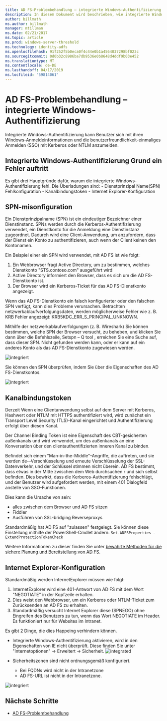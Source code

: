 ```yaml
---
title: AD FS-Problembehandlung – integrierte Windows-Authentifizierung
description: In diesem Dokument wird beschrieben, wie integrierte Windows-Authentifizierung zu beheben
author: billmath
ms.author: billmath
manager: mtillman
ms.date: 02/21/2017
ms.topic: article
ms.prod: windows-server-threshold
ms.technology: identity-adfs
ms.openlocfilehash: 91f252f5b0eca0f4c44e0b1a4564037298bf023c
ms.sourcegitcommit: 0d0b32c8986ba7db9536e0b8648d4ddf9b03e452
ms.translationtype: MT
ms.contentlocale: de-DE
ms.lasthandoff: 04/17/2019
ms.locfileid: "59814061"
---
```

# <a name="ad-fs-troubleshooting---integrated-windows-authentication"></a>AD FS-Problembehandlung – integrierte Windows-Authentifizierung
Integrierte Windows-Authentifizierung kann Benutzer sich mit ihren Windows-Anmeldeinformationen und die benutzerfreundlichkeit-einmaliges Anmelden (SSO) mit Kerberos oder NTLM anzumelden.

## <a name="reason-integrated-windows-authentication-fails"></a>Integrierte Windows-Authentifizierung Grund ein Fehler auftritt
Es gibt drei Hauptgründe dafür, warum die integrierte Windows-Authentifizierung fehl. Die Überladungen sind:
    - Dienstprinzipal Name(SPN) Fehlkonfiguration
    - Kanalbindungstoken
    - Internet Explorer-Konfiguration

## <a name="spn-misonfiguration"></a>SPN-misonfiguration
Ein Dienstprinzipalname (SPN) ist ein eindeutiger Bezeichner einer Dienstinstanz. SPNs werden durch die Kerberos-Authentifizierung verwendet, ein Dienstkonto für die Anmeldung eine Dienstinstanz zugeordnet. Dadurch wird eine Client-Anwendung, um anzufordern, dass der Dienst ein Konto zu authentifizieren, auch wenn der Client keinen den Kontonamen.

Ein Beispiel einer ein SPN wird verwendet, mit AD FS ist wie folgt:
1. Ein Webbrowser fragt Active Directory, um zu bestimmen, welches Dienstkonto "STS.contoso.com" ausgeführt wird
2. Active Directory informiert den Browser, dass es sich um die AD FS-Dienstkonto ist.
3. Der Browser wird ein Kerberos-Ticket für das AD FS-Dienstkonto angezeigt.

Wenn das AD FS-Dienstkonto ein falsch konfigurierter oder den falschen SPN verfügt, kann dies Probleme verursachen.  Betrachten netzwerkablaufverfolgungsdaten, werden möglicherweise Fehler wie z. B. KRB Fehler angezeigt: KRB5KDC_ERR_S_PRINCIPAL_UNKNOWN.

Mithilfe der netzwerkablaufverfolgungen (z. B. Wireshark) Sie können bestimmen, welche SPN der Browser versucht, zu beheben, und klicken Sie dann über die Befehlszeile, Setspn – Q tool <spn>, erreichen Sie eine Suche auf, dass dieser SPN.  Nicht gefunden werden kann, oder er kann auf ein anderes Konto als das AD FS-Dienstkonto zugewiesen werden.

![integriert](media/ad-fs-tshoot-iwa/iwa3.png)

Sie können den SPN überprüfen, indem Sie über die Eigenschaften des AD FS-Dienstkontos.

![integriert](media/ad-fs-tshoot-iwa/iwa1.png)

## <a name="channel-binding-token"></a>Kanalbindungstoken
Derzeit Wenn eine Clientanwendung selbst auf dem Server mit Kerberos, Hashwert oder NTLM mit HTTPS authentifiziert wird, wird zunächst ein Transport Level Security (TLS)-Kanal eingerichtet und Authentifizierung erfolgt über diesen Kanal. 

Der Channel Binding Token ist eine Eigenschaft des CBT-gesicherten außenkanals und wird verwendet, um des außenkanals an eine Konversation über den clientauthentifizierten inneren Kanal zu binden.

Befindet sich einem "Man-in-the-Middle"-Angriffe, die auftreten, und sie werden de--Verschlüsselung und erneute Verschlüsselung der SSL-Datenverkehr, und der Schlüssel stimmen nicht überein.  AD FS bestimmt, dass etwas in der Mitte zwischen dem Web durchsuchen r und sich selbst befinden.  Dies bewirkt, dass die Kerberos-Authentifizierung fehlschlägt, und der Benutzer wird aufgefordert werden, mit einem 401 Dialogfeld anstelle von SSO-Funktionen.

Dies kann die Ursache von sein:
 - alles zwischen dem Browser und AD FS sitzen
 - Fiddler
 - Ausführen von SSL-bridging Reverseproxys

Standardmäßig hat AD FS auf "zulassen" festgelegt.  Sie können diese Einstellung mithilfe der PowerShell-Cmdlet ändern. `Set-ADFSProperties -ExtendProtectionTokenCheck`

Weitere Informationen zu dieser finden Sie unter [bewährte Methoden für die sichere Planung und Bereitstellung von AD FS](../../ad-fs/design/best-practices-for-secure-planning-and-deployment-of-ad-fs.md).

## <a name="internet-explorer-configuration"></a>Internet Explorer-Konfiguration
Standardmäßig werden InternetExplorer müssen wie folgt:

1. InternetExplorer wird eine 401-Antwort von AD FS mit dem Wort "NEGOTIATE" in der Kopfzeile erhalten.
2. Dies weist den Webbrowser, um ein Kerberos oder NTLM-Ticket zum Zurücksenden an AD FS zu erhalten.
3. Standardmäßig versucht Internet Explorer diese (SPNEGO) ohne Eingreifen des Benutzers zu tun, wenn das Wort NEGOTIATE im Header.  Es funktioniert nur für Websites im Intranet.

Es gibt 2 Dinge, die dies Happeing verhindern können.
   - Integrierte Windows-Authentifizierung aktivieren, wird in den Eigenschaften von IE nicht überprüft.  Diese finden Sie unter "Internetoptionen" -> Erweitert -> Sicherheit.
![integrated](media/ad-fs-tshoot-iwa/iwa4.png)
   
   - Sicherheitszonen sind nicht ordnungsgemäß konfiguriert.
       - Bei FQDNs wird nicht in der Intranetzone
       - AD FS-URL ist nicht in der Intranetzone.

![integriert](media/ad-fs-tshoot-iwa/iwa5.png)
## <a name="next-steps"></a>Nächste Schritte

- [AD FS-Problembehandlung](ad-fs-tshoot-overview.md)